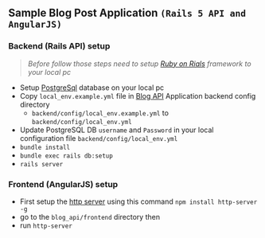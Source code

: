 ## Sample Blog Post Application `(Rails 5 API and AngularJS)` ##

### Backend (Rails API) setup ###
> *Before follow those steps need to setup [Ruby on Rials](https://gorails.com/setup/ubuntu/16.04) framework to your local pc*

* Setup [PostgreSql](https://help.ubuntu.com/lts/serverguide/postgresql.html#postgresql-installation) database on your local pc
* Copy `local_env.example.yml` file in [Blog API](#) Application backend config directory
    - `backend/config/local_env.example.yml` to `backend/config/local_env.yml`
* Update PostgreSQL DB `username` and `Password` in your local configuration file `backend/config/local_env.yml`
* `bundle install`
* `bundle exec rails db:setup`
* `rails server`

### Frontend (AngularJS) setup ###
* First setup the [http server](https://www.npmjs.com/package/http-server) using this command `npm install http-server -g`
* go to the `blog_api/frontend` directory then
* run `http-server`